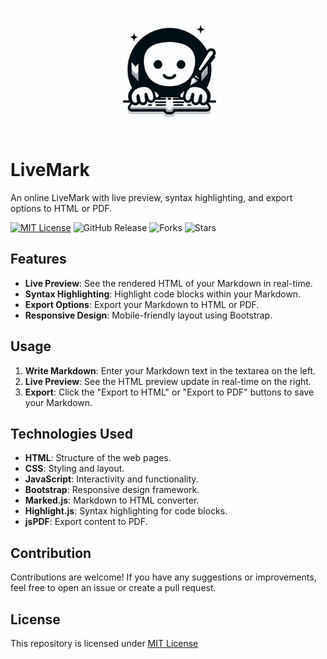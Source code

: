 <p align="center">
  <img src="logo.jpg" height="200" width="200">
</p>

# LiveMark
An online LiveMark with live preview, syntax highlighting, and export options to HTML or PDF.

[![MIT License](https://img.shields.io/badge/License-MIT-green.svg)](https://github.com/Harshit2012/LiveMark?tab=MIT-1-ov-file#readme)
![GitHub Release](https://img.shields.io/github/v/release/harshit2012/LiveMark)
![Forks](https://img.shields.io/github/forks/harshit2012/LiveMark)
![Stars](https://img.shields.io/github/stars/harshit2012/LiveMark)

## Features

- **Live Preview**: See the rendered HTML of your Markdown in real-time.
- **Syntax Highlighting**: Highlight code blocks within your Markdown.
- **Export Options**: Export your Markdown to HTML or PDF.
- **Responsive Design**: Mobile-friendly layout using Bootstrap.

## Usage

1. **Write Markdown**: Enter your Markdown text in the textarea on the left.
2. **Live Preview**: See the HTML preview update in real-time on the right.
3. **Export**: Click the "Export to HTML" or "Export to PDF" buttons to save your Markdown.

## Technologies Used

- **HTML**: Structure of the web pages.
- **CSS**: Styling and layout.
- **JavaScript**: Interactivity and functionality.
- **Bootstrap**: Responsive design framework.
- **Marked.js**: Markdown to HTML converter.
- **Highlight.js**: Syntax highlighting for code blocks.
- **jsPDF**: Export content to PDF.

## Contribution
Contributions are welcome! If you have any suggestions or improvements, feel free to open an issue or create a pull request.

## License
This repository is licensed under [MIT License](https://github.com/Harshit2012/LiveMark#MIT-1-ov-file)
